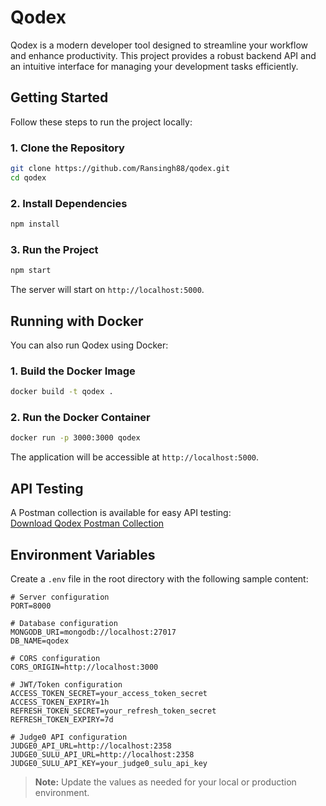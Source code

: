 # Qodex

Qodex is a modern developer tool designed to streamline your workflow and enhance productivity. This project provides a robust backend API and an intuitive interface for managing your development tasks efficiently.

## Getting Started

Follow these steps to run the project locally:

### 1. Clone the Repository

```bash
git clone https://github.com/Ransingh88/qodex.git
cd qodex
```

### 2. Install Dependencies

```bash
npm install
```

### 3. Run the Project

```bash
npm start
```

The server will start on `http://localhost:5000`.

## Running with Docker

You can also run Qodex using Docker:

### 1. Build the Docker Image

```bash
docker build -t qodex .
```

### 2. Run the Docker Container

```bash
docker run -p 3000:3000 qodex
```

The application will be accessible at `http://localhost:5000`.

## API Testing

A Postman collection is available for easy API testing:  
[Download Qodex Postman Collection](https://web.postman.co/workspace/17e7ee92-4e30-4227-8757-c27f454d5b25/collection/18480470-44f53b06-818a-4bcf-98af-96f820333264?action=share&source=copy-link&creator=18480470)

## Environment Variables

Create a `.env` file in the root directory with the following sample content:

```env
# Server configuration
PORT=8000

# Database configuration
MONGODB_URI=mongodb://localhost:27017
DB_NAME=qodex

# CORS configuration
CORS_ORIGIN=http://localhost:3000

# JWT/Token configuration
ACCESS_TOKEN_SECRET=your_access_token_secret
ACCESS_TOKEN_EXPIRY=1h
REFRESH_TOKEN_SECRET=your_refresh_token_secret
REFRESH_TOKEN_EXPIRY=7d

# Judge0 API configuration
JUDGE0_API_URL=http://localhost:2358
JUDGE0_SULU_API_URL=http://localhost:2358
JUDGE0_SULU_API_KEY=your_judge0_sulu_api_key
```

> **Note:** Update the values as needed for your local or production environment.